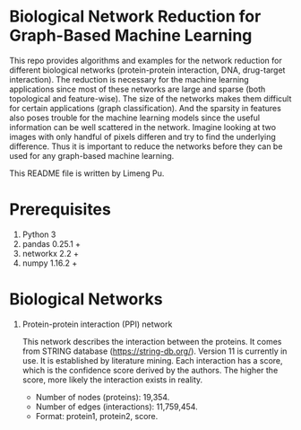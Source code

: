 # Biological Network Reduction for Graph-Based Machine Learning

This repo provides algorithms and examples for the network reduction for different biological networks (protein-protein interaction, DNA, drug-target interaction). The reduction is necessary for the machine learning applications since most of these networks are large and sparse (both topological and feature-wise). The size of the networks makes them difficult for certain applications (graph classification). And the sparsity in features also poses trouble for the machine learning models since the useful information can be well scattered in the network. Imagine looking at two images with only handful of pixels differen and try to find the underlying difference. Thus it is important to reduce the networks before they can be used for any graph-based machine learning.

This README file is written by Limeng Pu.

# Prerequisites

1. Python 3
2. pandas 0.25.1 +
3. networkx 2.2 +
4. numpy 1.16.2 +

# Biological Networks

1. Protein-protein interaction (PPI) network

    This network describes the interaction between the proteins. It comes from STRING database (https://string-db.org/). Version 11 is      currently in use. It is established by literature mining. Each interaction has a score, which is the confidence score derived by the    authors. The higher the score, more likely the interaction exists in reality.
    - Number of nodes (proteins): 19,354.
    - Number of edges (interactions): 11,759,454.
    - Format: protein1, protein2, score.
